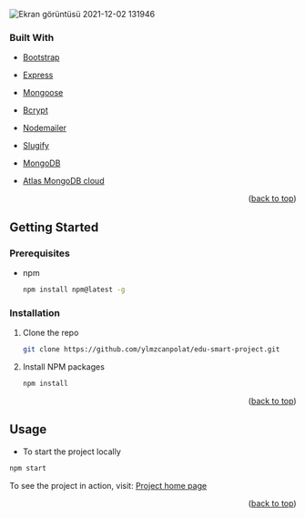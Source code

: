 ![Ekran görüntüsü 2021-12-02 131946](https://user-images.githubusercontent.com/71183671/145052307-3a4dcfb4-4a9f-4d80-98f1-c0c973dd439f.png)

### Built With

* [Bootstrap](https://getbootstrap.com)

* [Express](https://expressjs.com/)
* [Mongoose](https://mongoosejs.com/)
* [Bcrypt](https://github.com/kelektiv/node.bcrypt.js#readme)
* [Nodemailer](https://nodemailer.com/about/)
* [Slugify](https://slugify.online/)
* [MongoDB](https://www.mongodb.com/)
* [Atlas MongoDB cloud](https://www.mongodb.com/atlas)

<p align="right">(<a href="#top">back to top</a>)</p>

## Getting Started

### Prerequisites

* npm
  ```sh
  npm install npm@latest -g
  ```
  
 ### Installation

1. Clone the repo
   ```sh
   git clone https://github.com/ylmzcanpolat/edu-smart-project.git
   ```
2. Install NPM packages
   ```sh
   npm install
   ```

<p align="right">(<a href="#top">back to top</a>)</p>

## Usage

  * To start the project locally
   ```sh
   npm start
   ```

To see the project in action, visit: [Project home page](https://edu-smart-application.herokuapp.com/)

<p align="right">(<a href="#top">back to top</a>)</p>
